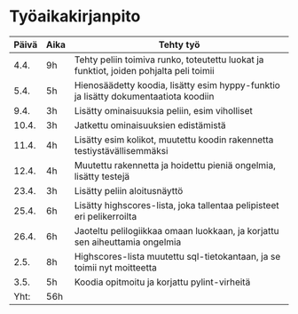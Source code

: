 # Työaikakirjanpito


|Päivä|Aika|Tehty työ|
|-----|-----|------------------------|
|4.4.|9h|Tehty peliin toimiva runko, toteutettu luokat ja funktiot, joiden pohjalta peli toimii|
|5.4.|5h|Hienosäädetty koodia, lisätty esim hyppy-funktio ja lisätty dokumentaatiota koodiin|
|9.4.|3h|Lisätty ominaisuuksia peliin, esim viholliset|
|10.4.|3h|Jatkettu ominaisuuksien edistämistä|
|11.4.|4h|Lisätty esim kolikot, muutettu koodin rakennetta testiystävällisemmäksi|
|12.4.|4h|Muutettu rakennetta ja hoidettu pieniä ongelmia, lisätty testejä|
|23.4.|3h|Lisätty peliin aloitusnäyttö|
|25.4.|6h|Lisätty highscores-lista, joka tallentaa pelipisteet eri pelikerroilta|
|26.4.|6h|Jaoteltu pelilogiikkaa omaan luokkaan, ja korjattu sen aiheuttamia ongelmia|
|2.5.|8h|Highscores-lista muutettu sql-tietokantaan, ja se toimii nyt moitteetta|
|3.5.|5h|Koodia opitmoitu ja korjattu pylint-virheitä|
|Yht:|56h| |


